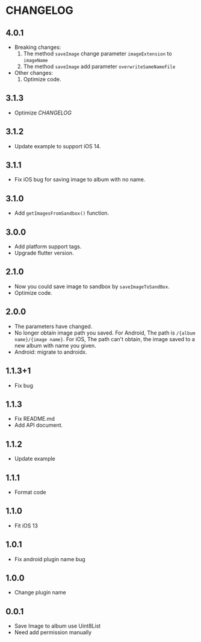 # CHANGELOG

## 4.0.1
* Breaking changes:
  1. The method `saveImage` change parameter  `imageExtension` to `imageName`
  2. The method `saveImage` add parameter `overwriteSameNameFile`
* Other changes:
  1. Optimize code.

## 3.1.3
* Optimize  *CHANGELOG*

## 3.1.2
* Update example to support iOS 14.

## 3.1.1
* Fix iOS bug for saving image to album with no name.

## 3.1.0
* Add `getImagesFromSandbox()` function.

## 3.0.0
* Add platform support tags.
* Upgrade flutter version.

## 2.1.0
* Now you could save image to sandbox by `saveImageToSandBox`.
* Optimize code.

## 2.0.0
* The parameters have changed.
* No longer obtain image path you saved.
For Android, The path is <code>/{album name}/{image name}</code>.
For iOS, The path can't obtain, the image saved to a new album with name you given.
* Android: migrate to androidx.

## 1.1.3+1
* Fix bug

## 1.1.3
* Fix README.md
* Add API document.

## 1.1.2
* Update example

## 1.1.1
* Format code

## 1.1.0
* Fit iOS 13

## 1.0.1
* Fix android plugin name bug

## 1.0.0
* Change plugin name

## 0.0.1
* Save Image to album use Uint8List
* Need add permission manually
